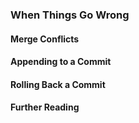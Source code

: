 ### When Things Go Wrong

#### Merge Conflicts

#### Appending to a Commit

#### Rolling Back a Commit

#### Further Reading
